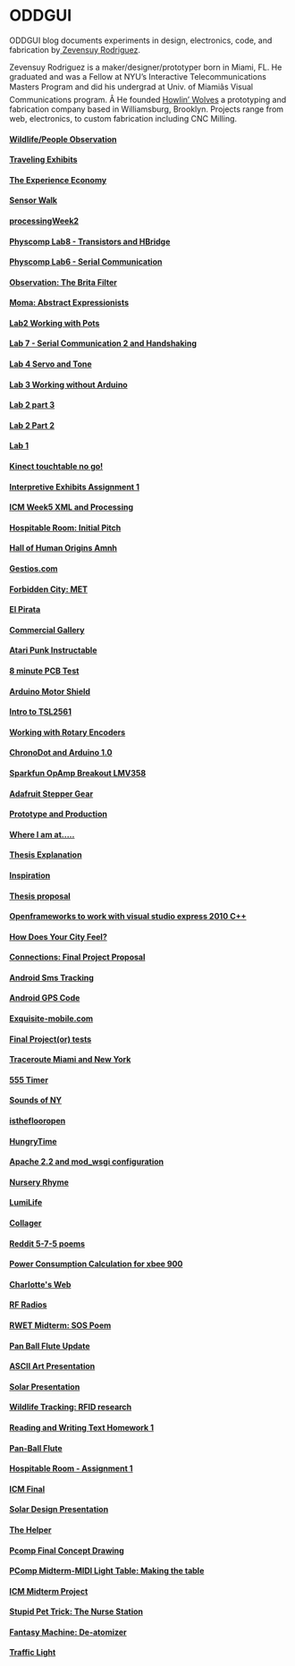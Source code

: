 # ODDGUI

ODDGUI blog documents experiments in design, electronics, code, and fabrication by[ Zevensuy Rodriguez](http://www.zevenrodriguez.com).

Zevensuy Rodriguez is a maker/designer/prototyper born in Miami, FL. He graduated and was a Fellow at NYU’s Interactive Telecommunications Masters Program and did his undergrad at Univ. of Miamiâs Visual Communications program. Â He founded [Howlin’ Wolves](http://www.howlinwolves.com) a prototyping and fabrication company based in Williamsburg, Brooklyn. Projects range from web, electronics, to custom fabrication including CNC Milling.

#### [Wildlife/People Observation](2018-09-09-wildlifepeople-observation)
#### [Traveling Exhibits](2018-09-09-traveling-exhibits)
#### [The Experience Economy](2018-09-09-the-experience-economy)
#### [Sensor Walk](2018-09-09-sensor-walk)
#### [processingWeek2](2018-09-09-processingweek2)
#### [Physcomp Lab8 - Transistors and HBridge](2018-09-09-physcomp-lab8-transistors-and-hbridge)
#### [Physcomp Lab6 - Serial Communication](2018-09-09-physcomp-lab6-serial-communication)
#### [Observation: The Brita Filter](2018-09-09-observation-the-brita-filter)
#### [Moma: Abstract Expressionists](2018-09-09-moma-abstract-expressionists)
#### [Lab2 Working with Pots](2018-09-09-lab2-working-with-pots)
#### [Lab 7 - Serial Communication 2 and Handshaking](2018-09-09-lab-7-serial-communication-2-and-handshaking)
#### [Lab 4 Servo and Tone](2018-09-09-lab-4-servo-and-tone)
#### [Lab 3 Working without Arduino](2018-09-09-lab-3-working-without-arduino)
#### [Lab 2 part 3](2018-09-09-lab-2-part-3)
#### [Lab 2 Part 2](2018-09-09-lab-2-part-2)
#### [Lab 1](2018-09-09-lab-1)
#### [Kinect touchtable no go!](2018-09-09-kinect-touchtable-no-go)
#### [Interpretive Exhibits Assignment 1](2018-09-09-interpretive-exhibits-assignment-1)
#### [ICM Week5 XML and Processing](2018-09-09-icm-week5-xml-and-processing)
#### [Hospitable Room: Initial Pitch](2018-09-09-hospitable-room-initial-pitch)
#### [Hall of Human Origins Amnh](2018-09-09-hall-of-human-origins-amnh)
#### [Gestios.com](2018-09-09-gestios-com)
#### [Forbidden City: MET](2018-09-09-forbidden-city-met)
#### [El Pirata](2018-09-09-el-pirata)
#### [Commercial Gallery](2018-09-09-commercial-gallery)
#### [Atari Punk Instructable](2018-09-09-atari-punk-instructable)
#### [8 minute PCB Test](2018-09-09-8-minute-pcb-test)
#### [Arduino Motor Shield](2012-04-09-arduino-motor-shield)
#### [Intro to TSL2561](2012-03-05-intro-to-tsl2561)
#### [Working with Rotary Encoders](2012-02-07-working-with-rotary-encoders)
#### [ChronoDot and Arduino 1.0](2011-11-15-chronodot-and-arduino-1-0)
#### [Sparkfun OpAmp Breakout  LMV358](2011-10-18-sparkfun-opamp-breakout-lmv358)
#### [Adafruit Stepper Gear](2011-04-06-adafruit-stepper-gear)
#### [Prototype and Production](2011-02-24-prototype-and-production)
#### [Where I am at.....](2011-02-10-where-i-am-at)
#### [Thesis Explanation](2011-02-02-thesis-explanation)
#### [Inspiration](2011-02-02-inspiration)
#### [Thesis proposal](2011-01-26-thesis-proposal)
#### [Openframeworks to work with visual studio express 2010 C++](2011-01-17-openframeworks-to-work-with-visual-studio-express-2010-c)
#### [How Does Your City Feel?](2010-11-02-how-does-your-city-feel)
#### [Connections: Final Project Proposal](2010-11-02-connections-final-project-proposal)
#### [Android Sms Tracking](2010-11-02-android-sms-tracking)
#### [Android GPS Code](2010-10-25-android-gps-code)
#### [Exquisite-mobile.com](2010-10-22-exquisite-mobile-com-2)
#### [Final Project(or) tests](2010-10-17-final-projector-tests)
#### [Traceroute Miami and New York](2010-10-05-traceroute-miami-and-new-york)
#### [555 Timer](2010-10-04-555-timer)
#### [Sounds of NY](2010-09-27-sounds-of-ny)
#### [istheflooropen](2010-09-20-istheflooropen)
#### [HungryTime](2010-09-12-hungrytime)
#### [Apache 2.2 and mod_wsgi configuration](2010-08-24-apache-2-2-and-mod_wsgi-configuration)
#### [Nursery Rhyme](2010-04-30-nursery-rhyme)
#### [LumiLife](2010-04-25-lumilife)
#### [Collager](2010-04-18-collager)
#### [Reddit 5-7-5 poems](2010-04-09-reddit-5-7-5-poems)
#### [Power Consumption Calculation for xbee 900](2010-04-07-power-consumption-calculation-for-xbee-900)
#### [Charlotte's Web](2010-03-26-charlottes-web)
#### [RF Radios](2010-03-24-rf-radios)
#### [RWET Midterm: SOS Poem](2010-03-12-rwet-midterm-sos-poem)
#### [Pan Ball Flute Update](2010-02-26-pan-ball-flute-update)
#### [ASCII Art Presentation](2010-02-25-ascii-art-presentation)
#### [Solar Presentation](2010-02-18-solar-presentation)
#### [Wildlife Tracking: RFID research](2010-02-10-wildlife-tracking-rfid-research)
#### [Reading and Writing Text Homework 1](2010-02-05-reading-and-writing-text-homework-1)
#### [Pan-Ball Flute](2010-02-03-pan-ball-flute)
#### [Hospitable Room - Assignment 1](2010-01-26-hospitable-room-assignment-1)
#### [ICM Final](2009-12-15-icm-final)
#### [Solar Design Presentation](2009-11-20-solar-design-presentation)
#### [The Helper](2009-11-17-thehelper)
#### [Pcomp Final Concept Drawing](2009-11-10-pcomp-final-concept-drawing)
#### [PComp Midterm-MIDI Light Table: Making the table](2009-11-04-pcomp-midterm-midi-light-table-making-the-table)
#### [ICM Midterm Project](2009-10-28-icm-midterm-project)
#### [Stupid Pet Trick: The Nurse Station](2009-10-10-stupid-pet-trick-the-nurse-station)
#### [Fantasy Machine: De-atomizer](2009-09-21-fantasy-machine-de-atomizer)
#### [Traffic Light](2009-09-15-traffic-light)
